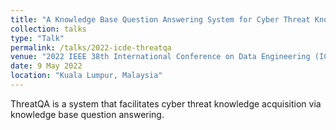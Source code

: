 ```yaml
---
title: "A Knowledge Base Question Answering System for Cyber Threat Knowledge Acquisition"
collection: talks
type: "Talk"
permalink: /talks/2022-icde-threatqa
venue: "2022 IEEE 38th International Conference on Data Engineering (ICDE)"
date: 9 May 2022
location: "Kuala Lumpur, Malaysia"
---
```


<!-- [Watch Video](https://www.youtube.com/watch?v=6IDPQGMwgvM) -->

ThreatQA is a system that facilitates cyber threat knowledge acquisition via knowledge base question answering.